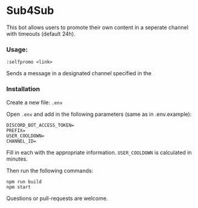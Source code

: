 # Sub4Sub

This bot allows users to promote their own content in a seperate channel with timeouts (default 24h).

### Usage:

```
:selfpromo <link>
```

Sends a message in a designated channel specified in the

### Installation

Create a new file: `.env`

Open `.env` and add in the following parameters (same as in .env.example):

```
DISCORD_BOT_ACCESS_TOKEN=
PREFIX=
USER_COOLDOWN=
CHANNEL_ID=
```

Fill in each with the appropriate information. `USER_COOLDOWN` is calculated in minutes.

Then run the following commands:

```
npm run build
npm start
```

Questions or pull-requests are welcome.
